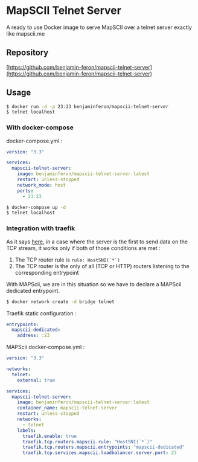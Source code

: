 # MapSCII Telnet Server

A ready to use Docker image to serve MapSCII over a telnet server exactly like mapscii.me

## Repository

[https://github.com/benjamin-feron/mapscii-telnet-server](https://github.com/benjamin-feron/mapscii-telnet-server)

## Usage

```sh
$ docker run -d -p 23:23 benjaminferon/mapscii-telnet-server
$ telnet localhost
```

### With docker-compose

docker-compose.yml :
```yml
version: "3.3"

services:
  mapscii-telnet-server:
    image: benjaminferon/mapscii-telnet-server:latest
    restart: unless-stopped
    network_mode: host
    ports:
      - 23:23
```

```sh
$ docker-compose up -d
$ telnet localhost
```

### Integration with traefik

As it says [here](https://github.com/traefik/traefik/issues/6838), in a case where the server is the first to send data on the TCP stream,
it works only if both of those conditions are met :
1. The TCP router rule is ```rule: HostSNI(`*`)```
2. The TCP router is the only of all (TCP or HTTP) routers listening to the corresponding entrypoint

With MAPScii, we are in this situation so we have to declare a MAPScii dedicated entrypoint.

```sh
$ docker network create -d bridge telnet
```

Traefik static configuration :
```yml
entrypoints:
  mapscii-dedicated:
    address: :23
```

MAPScii docker-compose.yml :
```yml
version: "3.3"

networks:
  telnet:
    external: true

services:
  mapscii-telnet-server:
    image: benjaminferon/mapscii-telnet-server:latest
    container_name: mapscii-telnet-server
    restart: unless-stopped
    networks:
      - telnet
    labels:
      traefik.enable: true
      traefik.tcp.routers.mapscii.rule: "HostSNI(`*`)"
      traefik.tcp.routers.mapscii.entrypoints: "mapscii-dedicated"
      traefik.tcp.services.mapscii.loadbalancer.server.port: 23
```
